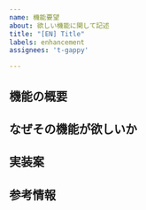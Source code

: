 ```yaml
---
name: 機能要望
about: 欲しい機能に関して記述
title: "[EN] Title"
labels: enhancement
assignees: 't-gappy'

---
```


## 機能の概要

## なぜその機能が欲しいか

## 実装案

## 参考情報